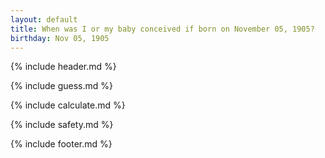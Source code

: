 ```yaml
---
layout: default
title: When was I or my baby conceived if born on November 05, 1905?
birthday: Nov 05, 1905
---
```


{% include header.md %}

{% include guess.md %}

{% include calculate.md %}

{% include safety.md %}

{% include footer.md %}



